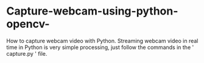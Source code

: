 # Capture-webcam-using-python-opencv-
How to capture webcam video  with Python. Streaming webcam video in real time in Python is very simple processing, just follow the commands in the ' capture.py ' file.
